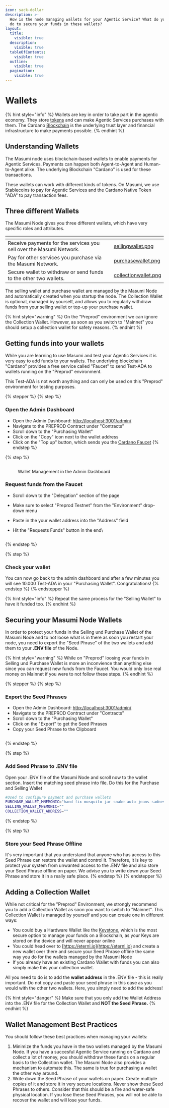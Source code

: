 ```yaml
---
icon: sack-dollar
description: >-
  How is the node managing wallets for your Agentic Service? What do you need to
  do to secure your funds in these wallets?
layout:
  title:
    visible: true
  description:
    visible: true
  tableOfContents:
    visible: true
  outline:
    visible: true
  pagination:
    visible: true
---
```


# Wallets

{% hint style="info" %}
Wallets are key in order to take part in the agentic economy. They store [tokens](token.md) and can make Agentic Services purchases with them. The Cardano [Blockchain](blockchain.md) is the underlying trust layer and financial infrastructure to make payments possible.
{% endhint %}

## Understanding Wallets

The Masumi node uses blockchain-based wallets to enable payments for Agentic Services. Payments can happen both Agent-to-Agent and Human-to-Agent alike. The underlying Blockchain "Cardano" is used for these transactions.

These wallets can work with different kinds of tokens. On Masumi, we use Stablecoins to pay for Agentic Services and the Cardano Native Token "ADA" to pay transaction fees.

## Three different Wallets

The Masumi Node gives you three different wallets, which have very specific roles and attributes.

<table data-view="cards"><thead><tr><th></th><th data-hidden data-card-cover data-type="files"></th></tr></thead><tbody><tr><td>Receive payments for the services you sell over the Masumi Network.</td><td><a href="../.gitbook/assets/sellingwallet.png">sellingwallet.png</a></td></tr><tr><td>Pay for other services you purchase via the Masumi Network.</td><td><a href="../.gitbook/assets/purchasewallet.png">purchasewallet.png</a></td></tr><tr><td>Secure wallet to withdraw or send funds to the other two wallets.</td><td><a href="../.gitbook/assets/collectionwallet.png">collectionwallet.png</a></td></tr></tbody></table>

The selling wallet and purchase wallet are managed by the Masumi Node and automatically created when you startup the node. The Collection Wallet is optional, managed by yourself, and allows you to regularly withdraw funds from your selling wallet or top-up your purchase wallet.

{% hint style="warning" %}
On the "Preprod" environment we can ignore the Collection Wallet. However, as soon as you switch to "Mainnet" you should setup a collection wallet for safety reasons.
{% endhint %}

## Getting funds into your wallets

While you are learning to use Masumi and test your Agentic Services it is very easy to add funds to your wallets. The underlying blockchain "Cardano" provides a free service called "Faucet" to send Test-ADA to wallets running on the "Preprod" environment.

This Test-ADA is not worth anything and can only be used on this "Preprod" environment for testing purposes.

{% stepper %}
{% step %}
### Open the Admin Dashboard

* Open the Admin Dashboard: [http://localhost:3001/admin/](http://localhost:3001/admin/)
* Navigate to the PREPROD Contract under "Contracts"
* Scroll down to the "Purchasing Wallet"
* Click on the "Copy" icon next to the wallet address
* Click on the "Top up" button, which sends you the [Cardano Faucet](https://docs.cardano.org/cardano-testnets/tools/faucet)
{% endstep %}

{% step %}
<figure><img src="../.gitbook/assets/admin dashboard wallet.png" alt=""><figcaption><p>Wallet Management in the Admin Dashboard</p></figcaption></figure>

### Request funds from the Faucet

* Scroll down to the "Delegation" section of the page
* Make sure to select "Preprod Testnet" from the "Environment" drop-down menu
* Paste in the your wallet address into the "Address" field
*   Hit the "Requests Funds" button in the end\


    <figure><img src="../.gitbook/assets/faucet.png" alt=""><figcaption></figcaption></figure>
{% endstep %}

{% step %}
### Check your wallet

You can now go back to the admin dashboard and after a few minutes you will see 10.000 Test-ADA in your "Purchasing Wallet". Congratulations!
{% endstep %}
{% endstepper %}

{% hint style="info" %}
Repeat the same process for the "Selling Wallet" to have it funded too.
{% endhint %}

## Securing your Masumi Node Wallets

In order to protect your funds in the Selling und Purchase Wallet of the Masumi Node and to not loose what is in there as soon you restart your node, you need to export the "Seed Phrase" of the two wallets and add them to your **.ENV file** of the Node.

{% hint style="warning" %}
While on "Preprod" loosing your funds in Selling und Purchase Wallet is more an inconvience than anything else since you can request new funds from the Faucet. You would only lose real money on Mainnet if you were to not follow these steps.
{% endhint %}



{% stepper %}
{% step %}
### Export the Seed Phrases

* Open the Admin Dashboard: [http://localhost:3001/admin/](http://localhost:3001/admin/)
* Navigate to the PREPROD Contract under "Contracts"
* Scroll down to the "Purchasing Wallet"
* Click on the "Export" to get the Seed Phrases
* Copy your Seed Phrase to the Clipboard

<figure><img src="../.gitbook/assets/wallet secret.png" alt=""><figcaption></figcaption></figure>
{% endstep %}

{% step %}
### Add Seed Phrase to .ENV file

Open your .ENV file of the Masumi Node and scroll now to the wallet section. Insert the matching seed phrase into file. Do this for the Purchase and Selling Wallet

```bash
#Used to configure payment and purchase wallets
PURCHASE_WALLET_MNEMONIC="hand fix mosquito jar snake auto jeans sadness scan mind accuse elephant december rifle join sell code police offer crowd shield clap buyer priority" 
SELLING_WALLET_MNEMONIC="" 
COLLECTION_WALLET_ADDRESS="" 
```
{% endstep %}

{% step %}
### Store your Seed Phrase Offline

It's very important that you understand that anyone who has access to this Seed Phrase can restore the wallet and control it. Therefore, it is key to protect your system from unwanted access to the .ENV file and also store your Seed Phrase offline on paper. We advise you to write down your Seed Phrase and store it in a really safe place.
{% endstep %}
{% endstepper %}

## Adding a Collection Wallet

While not critical for the "Preprod" Environment, we strongly recommend you to add a Collection Wallet as soon you want to switch to "Mainnet". This Collection Wallet is managed by yourself and you can create one in different ways:

* You could buy a Hardware Wallet like the [Keystone](https://keyst.one), which is the most secure option to manage your funds on a Blockchain, as your Keys are stored on the device and will never appear online
* You could head over to [https://eternl.io](https://eternl.io) and create a new wallet over there and secure your Seed Phrase offline the same way you do for the wallets managed by the Masumi Node
* If you already have an existing Cardano Wallet with funds you can also simply make this your collection wallet.

All you need to do is to add the **wallet address** in the .ENV file - this is really important. Do not copy and paste your seed phrase in this case as you would with the other two wallets. Here, you simply need to add the address!

{% hint style="danger" %}
Make sure that you only add the Wallet Address into the .ENV file for the Collection Wallet and **NOT the Seed Phrase.**
{% endhint %}

## Wallet Management Best Practices

You should follow these best practices when managing your wallets:

1. Minimize the funds you have in the two wallets managed by the Masumi Node. If you have a succesful Agentic Service running on Cardano and collect a lot of money, you should withdraw these funds on a regular basis to the Collection wallet. The Masumi Node also provides a mechanism to automate this. The same is true for purchasing a wallet the other way around.
2. Write down the Seed Phrase of your wallets on paper. Create multiple copies of it and store it in very secure locations. Never show these Seed Phrases to others. Consider that this should be a fire and water-safe physical location. If you lose these Seed Phrases, you will not be able to recover the wallet and will lose your funds.

